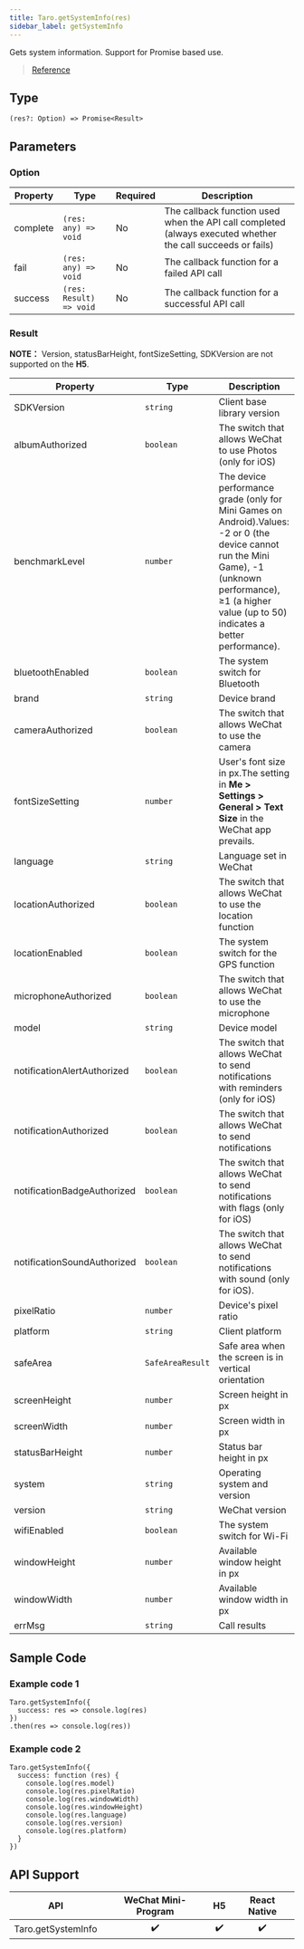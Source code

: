 ```yaml
---
title: Taro.getSystemInfo(res)
sidebar_label: getSystemInfo
---
```


Gets system information. Support for Promise based use.

> [Reference](https://developers.weixin.qq.com/miniprogram/dev/api/base/system/system-info/wx.getSystemInfo.html)

## Type

```tsx
(res?: Option) => Promise<Result>
```

## Parameters

### Option

<table>
  <thead>
    <tr>
      <th>Property</th>
      <th>Type</th>
      <th style={{ textAlign: "center"}}>Required</th>
      <th>Description</th>
    </tr>
  </thead>
  <tbody>
    <tr>
      <td>complete</td>
      <td><code>(res: any) =&gt; void</code></td>
      <td style={{ textAlign: "center"}}>No</td>
      <td>The callback function used when the API call completed (always executed whether the call succeeds or fails)</td>
    </tr>
    <tr>
      <td>fail</td>
      <td><code>(res: any) =&gt; void</code></td>
      <td style={{ textAlign: "center"}}>No</td>
      <td>The callback function for a failed API call</td>
    </tr>
    <tr>
      <td>success</td>
      <td><code>(res: Result) =&gt; void</code></td>
      <td style={{ textAlign: "center"}}>No</td>
      <td>The callback function for a successful API call</td>
    </tr>
  </tbody>
</table>

### Result

**NOTE：** Version, statusBarHeight, fontSizeSetting, SDKVersion are not supported on the **H5**.

<table>
  <thead>
    <tr>
      <th>Property</th>
      <th>Type</th>
      <th>Description</th>
    </tr>
  </thead>
  <tbody>
    <tr>
      <td>SDKVersion</td>
      <td><code>string</code></td>
      <td>Client base library version</td>
    </tr>
    <tr>
      <td>albumAuthorized</td>
      <td><code>boolean</code></td>
      <td>The switch that allows WeChat to use Photos (only for iOS)</td>
    </tr>
    <tr>
      <td>benchmarkLevel</td>
      <td><code>number</code></td>
      <td>The device performance grade (only for Mini Games on Android).Values: -2 or 0 (the device cannot run the Mini Game), -1 (unknown performance), ≥1 (a higher value (up to 50) indicates a better performance).</td>
    </tr>
    <tr>
      <td>bluetoothEnabled</td>
      <td><code>boolean</code></td>
      <td>The system switch for Bluetooth</td>
    </tr>
    <tr>
      <td>brand</td>
      <td><code>string</code></td>
      <td>Device brand</td>
    </tr>
    <tr>
      <td>cameraAuthorized</td>
      <td><code>boolean</code></td>
      <td>The switch that allows WeChat to use the camera</td>
    </tr>
    <tr>
      <td>fontSizeSetting</td>
      <td><code>number</code></td>
      <td>User's font size in px.The setting in <strong>Me > Settings > General > Text Size</strong> in the WeChat app prevails.</td>
    </tr>
    <tr>
      <td>language</td>
      <td><code>string</code></td>
      <td>Language set in WeChat</td>
    </tr>
    <tr>
      <td>locationAuthorized</td>
      <td><code>boolean</code></td>
      <td>The switch that allows WeChat to use the location function</td>
    </tr>
    <tr>
      <td>locationEnabled</td>
      <td><code>boolean</code></td>
      <td>The system switch for the GPS function</td>
    </tr>
    <tr>
      <td>microphoneAuthorized</td>
      <td><code>boolean</code></td>
      <td>The switch that allows WeChat to use the microphone</td>
    </tr>
    <tr>
      <td>model</td>
      <td><code>string</code></td>
      <td>Device model</td>
    </tr>
    <tr>
      <td>notificationAlertAuthorized</td>
      <td><code>boolean</code></td>
      <td>The switch that allows WeChat to send notifications with reminders (only for iOS)</td>
    </tr>
    <tr>
      <td>notificationAuthorized</td>
      <td><code>boolean</code></td>
      <td>The switch that allows WeChat to send notifications</td>
    </tr>
    <tr>
      <td>notificationBadgeAuthorized</td>
      <td><code>boolean</code></td>
      <td>The switch that allows WeChat to send notifications with flags (only for iOS)</td>
    </tr>
    <tr>
      <td>notificationSoundAuthorized</td>
      <td><code>boolean</code></td>
      <td>The switch that allows WeChat to send notifications with sound (only for iOS).</td>
    </tr>
    <tr>
      <td>pixelRatio</td>
      <td><code>number</code></td>
      <td>Device's pixel ratio</td>
    </tr>
    <tr>
      <td>platform</td>
      <td><code>string</code></td>
      <td>Client platform</td>
    </tr>
    <tr>
      <td>safeArea</td>
      <td><code>SafeAreaResult</code></td>
      <td>Safe area when the screen is in vertical orientation</td>
    </tr>
    <tr>
      <td>screenHeight</td>
      <td><code>number</code></td>
      <td>Screen height in px</td>
    </tr>
    <tr>
      <td>screenWidth</td>
      <td><code>number</code></td>
      <td>Screen width in px</td>
    </tr>
    <tr>
      <td>statusBarHeight</td>
      <td><code>number</code></td>
      <td>Status bar height in px</td>
    </tr>
    <tr>
      <td>system</td>
      <td><code>string</code></td>
      <td>Operating system and version</td>
    </tr>
    <tr>
      <td>version</td>
      <td><code>string</code></td>
      <td>WeChat version</td>
    </tr>
    <tr>
      <td>wifiEnabled</td>
      <td><code>boolean</code></td>
      <td>The system switch for Wi-Fi</td>
    </tr>
    <tr>
      <td>windowHeight</td>
      <td><code>number</code></td>
      <td>Available window height in px</td>
    </tr>
    <tr>
      <td>windowWidth</td>
      <td><code>number</code></td>
      <td>Available window width in px</td>
    </tr>
    <tr>
      <td>errMsg</td>
      <td><code>string</code></td>
      <td>Call results</td>
    </tr>
  </tbody>
</table>

## Sample Code

### Example code 1

```tsx
Taro.getSystemInfo({
  success: res => console.log(res)
})
.then(res => console.log(res))
```

### Example code 2

```tsx
Taro.getSystemInfo({
  success: function (res) {
    console.log(res.model)
    console.log(res.pixelRatio)
    console.log(res.windowWidth)
    console.log(res.windowHeight)
    console.log(res.language)
    console.log(res.version)
    console.log(res.platform)
  }
})
```

## API Support

|        API         | WeChat Mini-Program | H5 | React Native |
|:------------------:|:-------------------:|:--:|:------------:|
| Taro.getSystemInfo |         ✔️          | ✔️ |      ✔️      |

